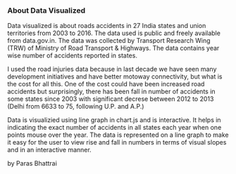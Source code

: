 ### About Data Visualized

Data visualized is about roads accidents in 27 India states and union territories from 2003 to 2016. The data used is public and freely available from data.gov.in. The data was collected by  Transport Research Wing (TRW) of Ministry of Road Transport & Highways. The data contains year wise number of accidents reported in states.

I used the road injuries data because in last decade we have seen many development initiatives and have better motoway connectivity, but what is the cost for all this. One of the cost could have been increased road accidents but surprisingly, there has been fall in number of accidents in some states since 2003 with significant decrese between 2012 to 2013 (Delhi from 6633 to 75, following U.P. and A.P.)

Data is visualizied using line graph in chart.js and is interactive. It helps in indicating the exact number of accidents in all states each year when one points mouse over the year. The data is represented on a line graph to make it easy for the user to view rise and fall in numbers in terms of visual slopes and in an interactive manner.

by Paras Bhattrai